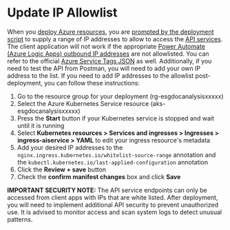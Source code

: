 # Update IP Allowlist

When you [deploy Azure resources](../DeployAzureResources.md), you are [prompted by the deployment script](../DeployAzureResources.md#run-deployment) to supply a range of IP addresses to allow to access the [API services](./TestApis.md). The client application will not work if the appropriate [Power Automate (Azure Logic Apps) outbound IP addresses](https://learn.microsoft.com/en-us/azure/logic-apps/logic-apps-limits-and-config?tabs=consumption#outbound-ip-addresses) are not allowlisted. You can refer to the official [Azure Service Tags JSON](https://www.microsoft.com/en-us/download/details.aspx?id=56519) as well. Additionally, if you need to test the API from Postman, you will need to add your own IP address to the list. If you need to add IP addresses to the allowlist post-deployment, you can follow these instructions:

1. Go to the resource group for your deployment (rg-esgdocanalysisxxxxx)
1. Select the Azure Kubernetes Service resource (aks-esgdocanalysisxxxxx)
1. Press the **Start** button if your Kubernetes service is stopped and wait until it is running
1. Select **Kubernetes resources > Services and ingresses > Ingresses > ingress-aiservice > YAML** to edit your ingress resource's metadata
1. Add your desired IP addresses to the `nginx.ingress.kubernetes.io/whitelist-source-range` annotation and the `kubectl.kubernetes.io/last-applied-configuration` annotation
1. Click the **Review + save** button
1. Check the **confirm manifest changes** box and click **Save**

**IMPORTANT SECURITY NOTE:** The API service endpoints can only be accessed from client apps with IPs that are white listed. After deployment, you will need to implement additional API security to prevent unauthorized use. It is advised to monitor access and scan system logs to detect unusual patterns.